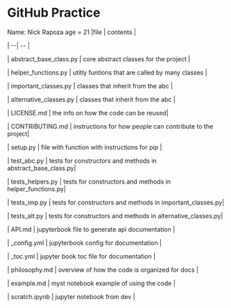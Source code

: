 # GitHub Practice

Name: Nick Rapoza
age = 21
|file | contents |

| --| -- |

| abstract_base_class.py | core abstract classes for the project |

| helper_functions.py | utitly funtions that are called by many classes |

| important_classes.py | classes that inherit from the abc |

| alternative_classes.py | classes that inherit from the abc |

| LICENSE.md | the info on how the code can be reused|

| CONTRIBUTING.md | instructions for how people can contribute to the project|

| setup.py | file with function with instructions for pip |

| test_abc.py | tests for constructors and methods in abstract_base_class.py|

| tests_helpers.py | tests for constructors and methods in helper_functions.py|

| tests_imp.py | tests for constructors and methods in important_classes.py|

| tests_alt.py | tests for constructors and methods in alternative_classes.py|

| API.md | jupyterbook file to generate api documentation |

| _config.yml | jupyterbook config for documentation |

| _toc.yml | jupyter book toc file for documentation |

| philosophy.md | overview of how the code is organized for docs |

| example.md | myst notebook example of using the code |

| scratch.ipynb | jupyter notebook from dev |

